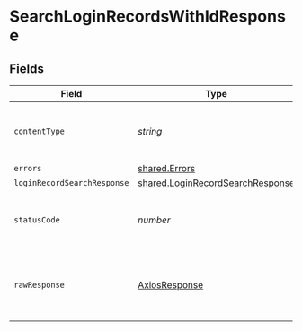 # SearchLoginRecordsWithIdResponse


## Fields

| Field                                                                                | Type                                                                                 | Required                                                                             | Description                                                                          |
| ------------------------------------------------------------------------------------ | ------------------------------------------------------------------------------------ | ------------------------------------------------------------------------------------ | ------------------------------------------------------------------------------------ |
| `contentType`                                                                        | *string*                                                                             | :heavy_check_mark:                                                                   | HTTP response content type for this operation                                        |
| `errors`                                                                             | [shared.Errors](../../models/shared/errors.md)                                       | :heavy_minus_sign:                                                                   | Error                                                                                |
| `loginRecordSearchResponse`                                                          | [shared.LoginRecordSearchResponse](../../models/shared/loginrecordsearchresponse.md) | :heavy_minus_sign:                                                                   | Success                                                                              |
| `statusCode`                                                                         | *number*                                                                             | :heavy_check_mark:                                                                   | HTTP response status code for this operation                                         |
| `rawResponse`                                                                        | [AxiosResponse](https://axios-http.com/docs/res_schema)                              | :heavy_minus_sign:                                                                   | Raw HTTP response; suitable for custom response parsing                              |